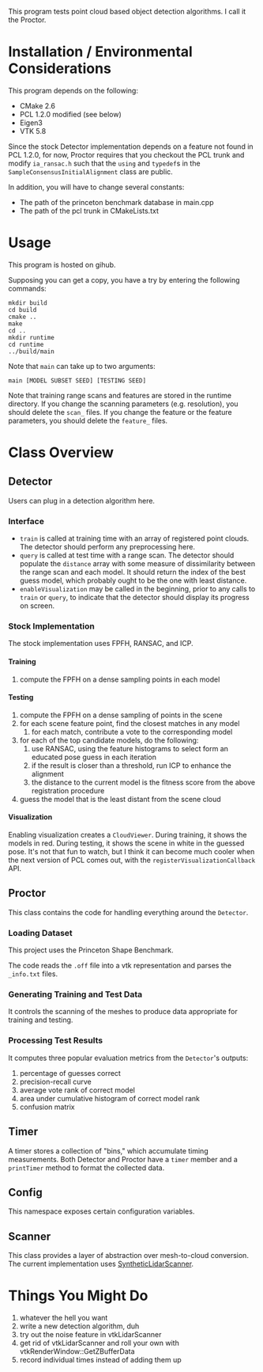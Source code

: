 This program tests point cloud based object detection algorithms. I call it the Proctor.

# Installation / Environmental Considerations

This program depends on the following:

* CMake 2.6
* PCL 1.2.0 modified (see below)
* Eigen3
* VTK 5.8

Since the stock Detector implementation depends on a feature not found in PCL 1.2.0, for now, Proctor requires that you checkout the PCL trunk and modify `ia_ransac.h` such that the `using` and `typedef`s in the `SampleConsensusInitialAlignment` class are public.

In addition, you will have to change several constants:
* The path of the princeton benchmark database in main.cpp
* The path of the pcl trunk in CMakeLists.txt

# Usage

This program is hosted on gihub.

Supposing you can get a copy, you have a try by entering the following commands:

``` shell
mkdir build
cd build
cmake ..
make
cd ..
mkdir runtime
cd runtime
../build/main
```

Note that `main` can take up to two arguments:

``` shell
main [MODEL SUBSET SEED] [TESTING SEED]
```

Note that training range scans and features are stored in the runtime directory. If you change the scanning parameters (e.g. resolution), you should delete the `scan_` files. If you change the feature or the feature parameters, you should delete the `feature_` files.

# Class Overview

## Detector

Users can plug in a detection algorithm here.

### Interface

* `train` is called at training time with an array of registered point clouds. The detector should perform any preprocessing here.
* `query` is called at test time with a range scan. The detector should populate the `distance` array with some measure of dissimilarity between the range scan and each model. It should return the index of the best guess model, which probably ought to be the one with least distance.
* `enableVisualization` may be called in the beginning, prior to any calls to `train` or `query`, to indicate that the detector should display its progress on screen.

### Stock Implementation

The stock implementation uses FPFH, RANSAC, and ICP.

#### Training

1. compute the FPFH on a dense sampling points in each model

#### Testing

1. compute the FPFH on a dense sampling of points in the scene
1. for each scene feature point, find the closest matches in any model
   1. for each match, contribute a vote to the corresponding model
1. for each of the top candidate models, do the following:
   1. use RANSAC, using the feature histograms to select form an educated pose guess in each iteration
   1. if the result is closer than a threshold, run ICP to enhance the alignment
   1. the distance to the current model is the fitness score from the above registration procedure
1. guess the model that is the least distant from the scene cloud

#### Visualization

Enabling visualization creates a `CloudViewer`.
During training, it shows the models in red.
During testing, it shows the scene in white in the guessed pose.
It's not that fun to watch, but I think it can become much cooler when the next version of PCL comes out, with the `registerVisualizationCallback` API.

## Proctor

This class contains the code for handling everything around the `Detector`.

### Loading Dataset

This project uses the Princeton Shape Benchmark.

The code reads the `.off` file into a vtk representation and parses the `_info.txt` files.

### Generating Training and Test Data

It controls the scanning of the meshes to produce data appropriate for training and testing.

### Processing Test Results

It computes three popular evaluation metrics from the `Detector`'s outputs:

1. percentage of guesses correct
1. precision-recall curve
1. average vote rank of correct model
1. area under cumulative histogram of correct model rank
1. confusion matrix

## Timer

A timer stores a collection of "bins," which accumulate timing measurements. Both Detector and Proctor have a `timer` member and a `printTimer` method to format the collected data.

## Config

This namespace exposes certain configuration variables.

## Scanner

This class provides a layer of abstraction over mesh-to-cloud conversion. The current implementation uses [SyntheticLidarScanner](https://github.com/daviddoria/SyntheticLidarScanner).

# Things You Might Do

1. whatever the hell you want
1. write a new detection algorithm, duh 
1. try out the noise feature in vtkLidarScanner
1. get rid of vtkLidarScanner and roll your own with vtkRenderWindow::GetZBufferData
1. record individual times instead of adding them up
